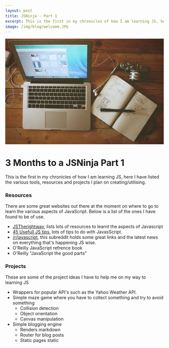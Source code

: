 ```yaml
---
layout: post
title: JSNinja - Part 1
excerpt: This is the first in my chronicles of how I am learning JS, here I have listed the various tools, resources and projects I plan on creating/utilising.
image: /img/blog/welcome.JPG
---
```

<!-- Content
    ================================================== -->
  
![New Site](/img/blog/welcome.JPG)


# 3 Months to a JSNinja Part 1

This is the first in my chronicles of how I am learning JS, here I have listed the various tools, resources and projects I plan on creating/utilising. 

### Resources
There are some great websites out there at the moment on where to go to learn the various aspects of JavaScript. Below is a list of the ones I have found to be of use.

- [JSTherightway](http://jstherightway.org/), lists lots of resources to learnt the aspects of Javascript
- [45 Usefull JS tips](http://flippinawesome.org/2013/12/23/45-useful-javascript-tips-tricks-and-best-practices/?utm_source=javascriptweekly&utm_medium=email), lots of tips to do with JavasScript.
- [/r/javascript](http://www.reddit.com/r/javascript), this subreddit holds some great links and the latest news on everything that's happening JS wise. 
- O'Reilly JavaScript refrence book
- O'Reilly "JavaScript the good parts"

### Projects
These are some of the project ideas I have to help me on my way to learning JS 


- Wrappers for popular API's such as the Yahoo Weather API. 
- Simple maze game where you have to collect something and try to avoid something 
    - Collision detection
    - Object orientation
    - Canvas manipulation
- Simple blogging engine
    - Renders markdown
    - Router for blog posts
    - Static pages static
